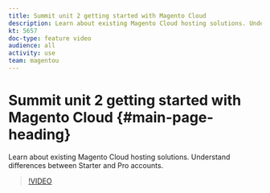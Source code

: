 ```yaml
---
title: Summit unit 2 getting started with Magento Cloud
description: Learn about existing Magento Cloud hosting solutions​. Understand differences between Starter and Pro accounts​.
kt: 5657
doc-type: feature video
audience: all
activity: use
team: magentou
---
```


# Summit unit 2 getting started with Magento Cloud {#main-page-heading}

Learn about existing Magento Cloud hosting solutions​. Understand differences between Starter and Pro accounts​.

>[!VIDEO](https://video.tv.adobe.com/v/35813?quality=12&learn=on)